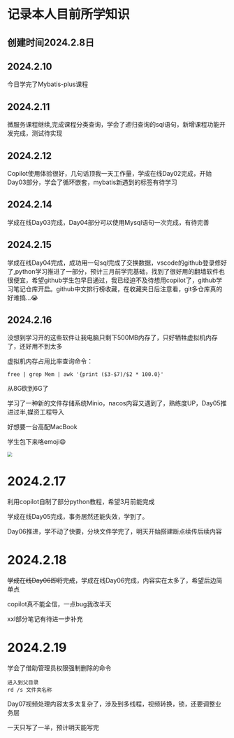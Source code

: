 # 记录本人目前所学知识

## 创建时间2024.2.8日

## 2024.2.10

今日学完了Mybatis-plus课程

## 2024.2.11

微服务课程继续,完成课程分类查询，学会了递归查询的sql语句，新增课程功能开发完成，测试待实现

## 2024.2.12

Copilot使用体验很好，几句话顶我一天工作量，学成在线Day02完成，开始Day03部分，学会了循环嵌套，mybatis新遇到的标签有待学习

## 2024.2.14 

学成在线Day03完成，Day04部分可以使用Mysql语句一次完成，有待完善

## 2024.2.15

学成在线Day04完成，成功用一句sql完成了交换数据，vscode的github登录修好了,python学习推进了一部分，预计三月前学完基础，找到了很好用的翻墙软件也很便宜，希望github学生包早日通过，我已经迫不及待想用copilot了，github学习笔记仓库开启。github中文排行榜收藏，在收藏夹日后注意看，git多仓库真的好难搞...:sob:

## 2024.2.16

没想到学习开的这些软件让我电脑只剩下500MB内存了，只好牺牲虚拟机内存了，还好用不到太多

虚拟机内存占用比率查询命令：

```
free | grep Mem | awk '{print ($3-$7)/$2 * 100.0}'
```

从8G砍到6G了

学习了一种新的文件存储系统Minio，nacos内容又遇到了，熟练度UP，Day05推进过半,媒资工程导入

好想要一台高配MacBook

学生包下来咯emoji:smile:

<img src="https://wwhds-markdown-image.oss-cn-beijing.aliyuncs.com/README/github%20copilot%E9%80%9A%E8%BF%87%E5%96%BD.jpeg" style="zoom: 67%;" />

# 2024.2.17

利用copilot自制了部分python教程，希望3月前能完成

学成在线Day05完成，事务居然还能失效，学到了。

Day06推进，学不动了快要，分块文件学完了，明天开始搭建断点续传后续内容

# 2024.2.18

~~学成在线Day06即将完成~~，学成在线Day06完成，内容实在太多了，希望后边简单点

copilot真不能全信，一点bug我改半天

xxl部分笔记有待进一步补充

# 2024.2.19

学会了借助管理员权限强制删除的命令

```
进入到父目录
rd /s 文件夹名称
```

Day07视频处理内容太多太复杂了，涉及到多线程，视频转换，锁，还要调整业务层

一天只写了一半，预计明天能写完
